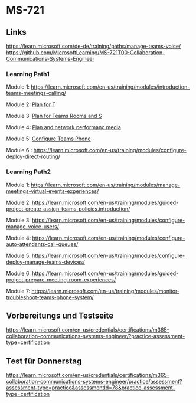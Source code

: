 # MS-721


## Links
https://learn.microsoft.com/de-de/training/paths/manage-teams-voice/
https://github.com/MicrosoftLearning/MS-721T00-Collaboration-Communications-Systems-Engineer


### Learning Path1

Module 1: https://learn.microsoft.com/en-us/training/modules/introduction-teams-meetings-calling/

Module 2: [Plan for T](https://learn.microsoft.com/en-us/training/modules/plan-teams-phone-system/)

Module 3: [Plan for  Teams Rooms and S](https://learn.microsoft.com/en-us/training/modules/plan-microsoft-teams-rooms-surface-hub/)

Module 4: [Plan and  network performanc media](https://learn.microsoft.com/en-us/training/modules/plan-optimize-network-performance-for-teams-phone-system/)

Module 5: [Configure Teams Phone](https://learn.microsoft.com/en-us/training/modules/configure-teams-phone-system/)

Module 6 : https://learn.microsoft.com/en-us/training/modules/configure-deploy-direct-routing/

### Learning Path2

Module 1: https://learn.microsoft.com/en-us/training/modules/manage-meetings-virtual-events-experiences/

Module 2: https://learn.microsoft.com/en-us/training/modules/guided-project-create-assign-teams-policies.introduction/

Module 3: https://learn.microsoft.com/en-us/training/modules/configure-manage-voice-users/

Module 4: https://learn.microsoft.com/en-us/training/modules/configure-auto-attendants-call-queues/

Module 5: https://learn.microsoft.com/en-us/training/modules/configure-deploy-manage-teams-devices/

Module 6: https://learn.microsoft.com/en-us/training/modules/guided-project-prepare-meeting-room-experiences/

Module 7: https://learn.microsoft.com/en-us/training/modules/monitor-troubleshoot-teams-phone-system/



## Vorbereitungs und Testseite

https://learn.microsoft.com/en-us/credentials/certifications/m365-collaboration-communications-systems-engineer/?practice-assessment-type=certification


## Test für Donnerstag
https://learn.microsoft.com/en-us/credentials/certifications/m365-collaboration-communications-systems-engineer/practice/assessment?assessment-type=practice&assessmentId=78&practice-assessment-type=certification






